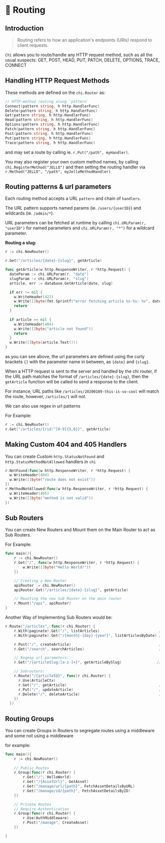 # 🔌 Routing

## Introduction

> Routing refers to how an application's endpoints (URIs) respond to client requests.

`Chi` allows you to route/handle any HTTP request method, such as all the usual suspects:
GET, POST, HEAD, PUT, PATCH, DELETE, OPTIONS, TRACE, CONNECT

## Handling HTTP Request Methods


These methods are defined on the `chi.Router` as:

```go
// HTTP-method routing along `pattern`
Connect(pattern string, h http.HandlerFunc)
Delete(pattern string, h http.HandlerFunc)
Get(pattern string, h http.HandlerFunc)
Head(pattern string, h http.HandlerFunc)
Options(pattern string, h http.HandlerFunc)
Patch(pattern string, h http.HandlerFunc)
Post(pattern string, h http.HandlerFunc)
Put(pattern string, h http.HandlerFunc)
Trace(pattern string, h http.HandlerFunc)
```

and may set a route by calling ie. `r.Put("/path", myHandler)`.

You may also register your own custom method names, by calling `chi.RegisterMethod("JELLO")`
and then setting the routing handler via `r.Method("JELLO", "/path", myJelloMethodHandler)`

## Routing patterns & url parameters

Each routing method accepts a URL `pattern` and chain of `handlers`.

The URL pattern supports named params (ie. `/users/{userID}`) and wildcards (ie. `/admin/*`).

URL parameters can be fetched at runtime by calling `chi.URLParam(r, "userID")` for named parameters and `chi.URLParam(r, "*")` for a wildcard parameter.

**Routing a slug:**

```go
r := chi.NewRouter()

r.Get("/articles/{date}-{slug}", getArticle)

func getArticle(w http.ResponseWriter, r *http.Request) {
  dateParam := chi.URLParam(r, "date")
  slugParam := chi.URLParam(r, "slug")
  article, err := database.GetArticle(date, slug)

  if err != nil {
    w.WriteHeader(422)
    w.Write([]byte(fmt.Sprintf("error fetching article %s-%s: %v", dateParam, slugParam, err)))
    return
  }
  
  if article == nil {
    w.WriteHeader(404)
    w.Write([]byte("article not found"))
    return
  }
  w.Write([]byte(article.Text()))
}
```

as you can see above, the url parameters are defined using the curly brackets `{}` with the parameter name in between, as `{date}` and `{slug}`.

When a HTTP request is sent to the server and handled by the chi router, if the URL path matches the format of `/articles/{date}-{slug}`, then the `getArticle` function will be called to send a response to the client.

For instance, URL paths like `/articles/20200109-this-is-so-cool` will match the route, however,
`/articles/1` will not.

We can also use regex in url patterns

For Example:
```go
r := chi.NewRouter()
r.Get("/articles/{rid:^[0-9]{5,6}}", getArticle)
```

## Making Custom 404 and 405 Handlers

You can create Custom `http.StatusNotFound` and `http.StatusMethodNotAllowed` handlers in `chi`
```go
r.NotFound(func(w http.ResponseWriter, r *http.Request) {
  w.WriteHeader(404)
  w.Write([]byte("route does not exist"))
})
r.MethodNotAllowed(func(w http.ResponseWriter, r *http.Request) {
  w.WriteHeader(405)
  w.Write([]byte("method is not valid"))
})
```

## Sub Routers

You can create New Routers and Mount them on the Main Router to act as Sub Routers.

For Example:
```go
func main(){
    r := chi.NewRouter()
    r.Get("/", func(w http.ResponseWriter, r *http.Request) {
        w.Write([]byte("Hello World!"))
    })

    // Creating a New Router
    apiRouter := chi.NewRouter()
    apiRouter.Get("/articles/{date}-{slug}", getArticle)

    // Mounting the new Sub Router on the main router
    r.Mount("/api", apiRouter)
}
```

Another Way of Implementing Sub Routers would be:
```go
r.Route("/articles", func(r chi.Router) {
    r.With(paginate).Get("/", listArticles)                           // GET /articles
    r.With(paginate).Get("/{month}-{day}-{year}", listArticlesByDate) // GET /articles/01-16-2017

    r.Post("/", createArticle)                                        // POST /articles
    r.Get("/search", searchArticles)                                  // GET /articles/search

    // Regexp url parameters:
    r.Get("/{articleSlug:[a-z-]+}", getArticleBySlug)                // GET /articles/home-is-toronto

    // Subrouters:
    r.Route("/{articleID}", func(r chi.Router) {
      r.Use(ArticleCtx)
      r.Get("/", getArticle)                                          // GET /articles/123
      r.Put("/", updateArticle)                                       // PUT /articles/123
      r.Delete("/", deleteArticle)                                    // DELETE /articles/123
    })
  })
```

## Routing Groups

You can create Groups in Routers to segregate routes using a middleware and some not using a middleware

for example:
```go
func main(){
    r := chi.NewRouter()
    
    // Public Routes
    r.Group(func(r chi.Router) {
		r.Get("/", HelloWorld)
		r.Get("/{AssetUrl}", GetAsset)
		r.Get("/manage/url/{path}", FetchAssetDetailsByURL)
		r.Get("/manage/id/{path}", FetchAssetDetailsByID)
	})

	// Private Routes
    // Require Authentication
	r.Group(func(r chi.Router) {
		r.Use(AuthMiddleware)
		r.Post("/manage", CreateAsset)
	})

}
```

